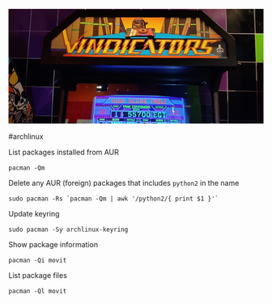 ![](/public/4020dbfc96c350beaa20ce793a293abe82f81556c65fce956b4f36f331dbd761.jpg)

#archlinux

List packages installed from AUR
```shell
pacman -Qm
```

Delete any AUR (foreign) packages that includes `python2` in the name
```shell
sudo pacman -Rs `pacman -Qm | awk '/python2/{ print $1 }'`
```

Update keyring 
```shell
sudo pacman -Sy archlinux-keyring
```

Show package information
```shell
pacman -Qi movit
```

List package files
```shell
pacman -Ql movit
```